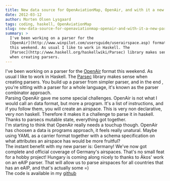 ```yaml
---
title: New data source for OpenAviationMap, OpenAir, and with it a new parser!
date: 2012-03-12
author: Morten Olsen Lysgaard
tags: coding, haskell, OpenAviationMap
slug: new-data-source-for-openaviationmap-openair-and-with-it-a-new-parser
summary: >
  I've been working on a parser for the
  [OpenAir](http://www.winpilot.com/usersguide/userairspace.asp) format
  this weekend. As usual I like to work in Haskell. The
  [Parsec](http://www.haskell.org/haskellwiki/Parsec) library makes sense
  when creating parsers.
---
```


I've been working on a parser for the
[OpenAir](http://www.winpilot.com/usersguide/userairspace.asp) format
this weekend. As usual I like to work in Haskell. The
[Parsec](http://www.haskell.org/haskellwiki/Parsec) library makes sense
when creating parsers. You build up a parser from simpler parser, and in
the end , you're sitting with a parser for a whole language, it's known
as the parser combinator approach.\
Parsing OpenAir gave me some special challenges. OpenAir is not what I
would call an data format, but more a program. It's a list of
instructions, and if you follow them, you will create an airspace. This
is very non declarative, very non haskell. Therefore it makes it a
challenge to parse it in haskell. Thanks to parsecs mutable state,
everything got together.\
I'm starting to think that OpenAir really needs a touchup though.
OpenAir has choosen a data is programs approach, it feels really
unatural. Maybe using YAML as a carrier format together with a schema
specification on what attributes an airspace has would be
more fruitful?\
The instant benefit with my new parser is: Germany! We've now got
complete and official coverage of Germany's airspaces. That's no small
feat for a hobby project! Hungary is coming along nicely to thanks to
Ákos' work on an eAIP parser. That will allow us to parse airspaces for
all countries that has an eAIP, and that's actually some =)\
The code is available in my
[github](https://github.com/molysgaard/OsmXmlTool)
